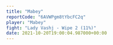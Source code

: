 ```yaml
---
title: "Mabey"
reportCode: "6AVWPgm8tYbcFC2q"
player: "Mabey"
fight: "Lady Vashj - Wipe 2 (11%)"
date: 2021-10-20T19:00:04.987000+00:00
---
```

